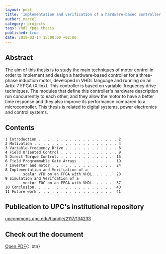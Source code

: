 ```yaml
---
layout: post
title: 'Implementation and verification of a hardware-based controller for a three-phase induction motor on an FPGA'
author: marcel
category: projects
tags: vhdl fpga thesis
published: true
date: 2019-03-14 15:00:00 +02:00
---
```


## Abstract
The aim of this thesis is to study the main techniques of motor control in order to implement and design a hardware-based controller for a three-phase induction motor, developed in VHDL language and running on an Artix-7 FPGA (Xilinx). This controller is based on variable-frequency drive techniques. The modules that define this controller's hardware description run concurrently to each other, and they allow the motor to have a better time response and they also improve its performance compared to a microcontroller. This thesis is related to digital systems, power electronics and control systems.

## Contents
```
1 Introduction . . . . . . . . . . . . . . . . . . 2
2 Motivation . . . . . . . . . . . . . . . . . . . 4
3 Variable-frequency Drive . . . . . . . . . . . . 6
4 Field Oriented Control . . . . . . . . . . . . . 9
5 Direct Torque Control. . . . . . . . . . . . .  16
6 Field Programmable Gate Arrays . . . . . . . .  19
7 Inverter and motor . . . . . . . . . . . . . .  24
8 Implementation and Verifcation of a
        scalar VFD on an FPGA with VHDL. . . . .  28
9 Simulation and Verifcation of a
        vector FOC on an FPGA with VHDL. . . . .  37
10 Conclusion. . . . . . . . . . . . . . . . . .  40
11 Future work . . . . . . . . . . . . . . . . .  41
```

## Publication to UPC's institutional repository
[upcommons.upc.edu/handle/2117/134233](http://hdl.handle.net/2117/134233)

## Check out the document
[Open PDF](https://1drv.ms/b/s!AtguJR4tix_Gg7EbHingfbpoYLh_ag){: .btn}
